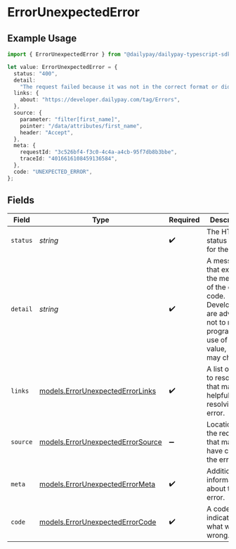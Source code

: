 # ErrorUnexpectedError

## Example Usage

```typescript
import { ErrorUnexpectedError } from "@dailypay/dailypay-typescript-sdk/models";

let value: ErrorUnexpectedError = {
  status: "400",
  detail:
    "The request failed because it was not in the correct format or did not contain valid data.",
  links: {
    about: "https://developer.dailypay.com/tag/Errors",
  },
  source: {
    parameter: "filter[first_name]",
    pointer: "/data/attributes/first_name",
    header: "Accept",
  },
  meta: {
    requestId: "3c526bf4-f3c0-4c4a-a4cb-95f7db8b3bbe",
    traceId: "4016616108459136584",
  },
  code: "UNEXPECTED_ERROR",
};
```

## Fields

| Field                                                                                                                                      | Type                                                                                                                                       | Required                                                                                                                                   | Description                                                                                                                                | Example                                                                                                                                    |
| ------------------------------------------------------------------------------------------------------------------------------------------ | ------------------------------------------------------------------------------------------------------------------------------------------ | ------------------------------------------------------------------------------------------------------------------------------------------ | ------------------------------------------------------------------------------------------------------------------------------------------ | ------------------------------------------------------------------------------------------------------------------------------------------ |
| `status`                                                                                                                                   | *string*                                                                                                                                   | :heavy_check_mark:                                                                                                                         | The HTTP status code for the error.                                                                                                        | 400                                                                                                                                        |
| `detail`                                                                                                                                   | *string*                                                                                                                                   | :heavy_check_mark:                                                                                                                         | A message that explains the meaning of the error code. Developers are advised not to make programmatic use of this value, as it may change | The request failed because it was not in the correct format or did not contain valid data.                                                 |
| `links`                                                                                                                                    | [models.ErrorUnexpectedErrorLinks](../models/errorunexpectederrorlinks.md)                                                                 | :heavy_check_mark:                                                                                                                         | A list of links to resources that may be helpful in resolving the error.                                                                   |                                                                                                                                            |
| `source`                                                                                                                                   | [models.ErrorUnexpectedErrorSource](../models/errorunexpectederrorsource.md)                                                               | :heavy_minus_sign:                                                                                                                         | Location in the request that may have caused the error.                                                                                    |                                                                                                                                            |
| `meta`                                                                                                                                     | [models.ErrorUnexpectedErrorMeta](../models/errorunexpectederrormeta.md)                                                                   | :heavy_check_mark:                                                                                                                         | Additional information about the error.                                                                                                    |                                                                                                                                            |
| `code`                                                                                                                                     | [models.ErrorUnexpectedErrorCode](../models/errorunexpectederrorcode.md)                                                                   | :heavy_check_mark:                                                                                                                         | A code that indicates what went wrong.                                                                                                     | UNEXPECTED_ERROR                                                                                                                           |